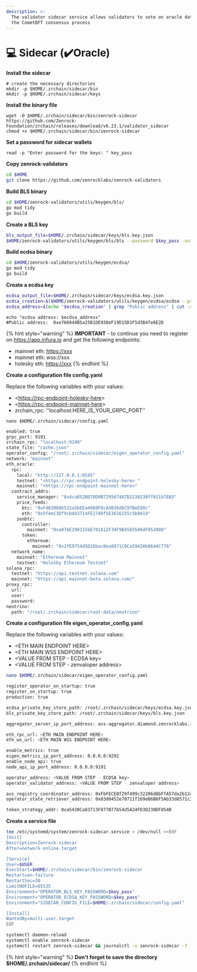 ```yaml
---
description: >-
  The validator sidecar service allows validators to vote on oracle data during
  the CometBFT consensus process
---
```


# 💻 Sidecar (✔️Oracle)

**Install the sidecar**

```shell
# create the necessary directories
mkdir -p $HOME/.zrchain/sidecar/bin
mkdir -p $HOME/.zrchain/sidecar/keys
```

**Install the binary file**

```shell
wget -O $HOME/.zrchain/sidecar/bin/zenrock-sidecar https://github.com/Zenrock-Foundation/zrchain/releases/download/v6.23.1/validator_sidecar
chmod +x $HOME/.zrchain/sidecar/bin/zenrock-sidecar
```

**Set a password for sidecar wallets**

```shell
read -p "Enter password for the keys: " key_pass
```

**Copy zenrock-validators**

```bash
cd $HOME
git clone https://github.com/zenrocklabs/zenrock-validators
```



**Build BLS binary**

```bash
cd $HOME/zenrock-validators/utils/keygen/bls/
go mod tidy
go build
```

**Create a BLS key**

```bash
bls_output_file=$HOME/.zrchain/sidecar/keys/bls.key.json
$HOME/zenrock-validators/utils/keygen/bls/bls --password $key_pass -output-file $bls_output_file
```

**Build ecdsa binary**

```bash
cd $HOME/zenrock-validators/utils/keygen/ecdsa/
go mod tidy
go build
```

**Create a ecdsa key**

```bash
ecdsa_output_file=$HOME/.zrchain/sidecar/keys/ecdsa.key.json
ecdsa_creation=$($HOME/zenrock-validators/utils/keygen/ecdsa/ecdsa --password $key_pass -output-file $ecdsa_output_file)
ecdsa_address=$(echo "$ecdsa_creation" | grep "Public address" | cut -d: -f2)
```

```shell
echo "ecdsa address: $ecdsa_address"
#Public address:  0xe766944B5a25B1DE938eF19D15D1F5d3B4fe6E2D
```

{% hint style="warning" %}
**IMPORTANT** - to continue you need to register on https://app.infura.io and get the following endpoints:&#x20;

* mainnet eth: [https://xxx](https://xxx)
* mainnet eth: wss://xxx
* holesky eth: [https://xxx](https://xxx)
{% endhint %}

**Create a configuration file config.yaml**

Replace the following variables with your values:

* <[https://rpc-endpoint-holesky-here](https://rpc-endpoint-holesky-here)>
* <[https://rpc-endpoint-mainnet-here](https://rpc-endpoint-mainnet-here)>
* zrchain\_rpc: ''localhost:HERE\_IS\_YOUR\_GRPC\_PORT''

```shell
nano $HOME/.zrchain/sidecar/config.yaml
```

```bash
enabled: true
grpc_port: 9191
zrchain_rpc: "localhost:9190"
state_file: "cache.json"
operator_config: "/root/.zrchain/sidecar/eigen_operator_config.yaml"
network: "mainnet"
eth_oracle:
  rpc:
    local: "http://127.0.0.1:8545"
    testnet: "<https://rpc-endpoint-holesky-here> "
    mainnet: "<https://rpc-endpoint-mainnet-here>"
  contract_addrs:
    service_manager: "0x4ca852BD78D9B7295874A7D223023Bff011b7EB3"
    price_feeds:
      btc: "0xF4030086522a5bEEa4988F8cA5B36dbC97BeE88c"
      eth: "0x5f4eC3Df9cbd43714FE2740f5E3616155c5b8419"
    zenbtc:
      controller:
        mainnet: "0xa87bE298115bE701A12F34F9B4585586dF052008"
      token:
        ethereum:
          mainnet: "0x2fE9754d5D28bac0ea8971C0Ca59428b8644C776"
  network_name:
    mainnet: "Ethereum Mainnet"
    testnet: "Holešky Ethereum Testnet"
solana_rpc:
  testnet: "https://api.testnet.solana.com"
  mainnet: "https://api.mainnet-beta.solana.com/"
proxy_rpc:
  url:
  user:
  password:
neutrino:
  path: "/root/.zrchain/sidecar/root-data/neutrino"
```

**Create a configuration file eigen\_operator\_config.yaml**

Replace the following variables with your values:

* \<ETH MAIN ENDPOINT HERE>
* \<ETH MAIN WSS ENDPOINT HERE>
* \<VALUE FROM STEP - ECDSA key>
* \<VALUE FROM STEP - zenvaloper address>

```bash
nano $HOME/.zrchain/sidecar/eigen_operator_config.yaml
```

```bash
register_operator_on_startup: true
register_on_startup: true
production: true

ecdsa_private_key_store_path: /root/.zrchain/sidecar/keys/ecdsa.key.json
bls_private_key_store_path: /root/.zrchain/sidecar/keys/bls.key.json

aggregator_server_ip_port_address: avs-aggregator.diamond.zenrocklabs.io:8090

eth_rpc_url: <ETH MAIN ENDPOINT HERE>
eth_ws_url: <ETH MAIN WSS ENDPOINT HERE>

enable_metrics: true
eigen_metrics_ip_port_address: 0.0.0.0:9292
enable_node_api: true
node_api_ip_port_address: 0.0.0.0:9191

operator_address: <VALUE FROM STEP - ECDSA key>
operator_validator_address: <VALUE FROM STEP - zenvaloper address>

avs_registry_coordinator_address: 0xFbFECE8f29f499c32206d8bFfA57da2b124790C7
operator_state_retriever_address: 0x03d0452e70711f169eB6B6F5Ab33d8571c313ef6

token_strategy_addr: 0xa5430Ca83713F877B77b54d5A24FD3D230DF854B
```

**Create a service file**

```bash
tee /etc/systemd/system/zenrock-sidecar.service > /dev/null <<EOF
[Unit]
Description=Zenrock-sidecar
After=network-online.target

[Service]
User=$USER
ExecStart=$HOME/.zrchain/sidecar/bin/zenrock-sidecar
Restart=on-failure
RestartSec=30
LimitNOFILE=65535
Environment="OPERATOR_BLS_KEY_PASSWORD=$key_pass"
Environment="OPERATOR_ECDSA_KEY_PASSWORD=$key_pass"
Environment="SIDECAR_CONFIG_FILE=$HOME/.zrchain/sidecar/config.yaml"

[Install]
WantedBy=multi-user.target
EOF
```

```bash
systemctl daemon-reload
systemctl enable zenrock-sidecar
systemctl restart zenrock-sidecar && journalctl -u zenrock-sidecar -f -o cat
```

{% hint style="warning" %}
**Don't forget to save the directory $HOME/.zrchain/sidecar/**
{% endhint %}

